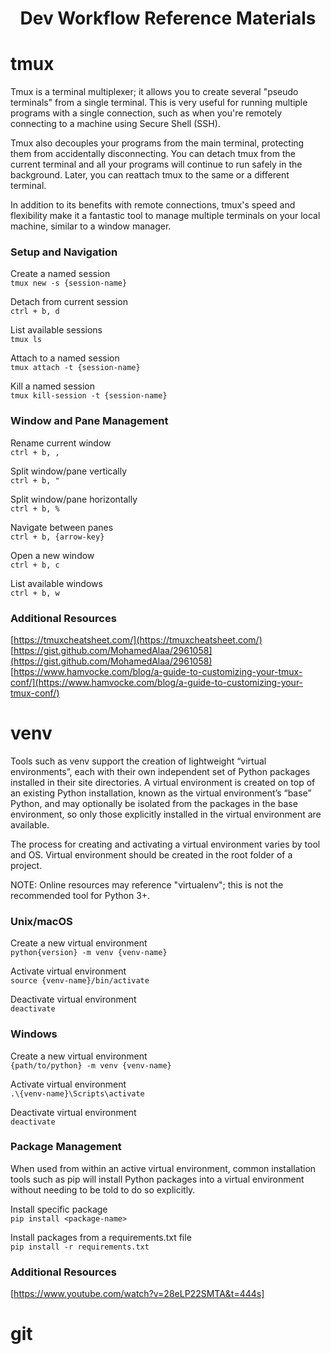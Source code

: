 # <div align="center">Dev Workflow Reference Materials</div>

# tmux
Tmux is a terminal multiplexer; it allows you to create several "pseudo terminals" from a single terminal. This is very useful for running multiple programs with a single connection, such as when you're remotely connecting to a machine using Secure Shell (SSH). <br>

Tmux also decouples your programs from the main terminal, protecting them from accidentally disconnecting. You can detach tmux from the current terminal and all your programs will continue to run safely in the background. Later, you can reattach tmux to the same or a different terminal. <br>

In addition to its benefits with remote connections, tmux's speed and flexibility make it a fantastic tool to manage multiple terminals on your local machine, similar to a window manager. <br> 

### Setup and Navigation
Create a named session <br>
`tmux new -s {session-name}` <br>

Detach from current session <br>
`ctrl + b, d` <br> 

List available sessions <br>
`tmux ls` <br>

Attach to a named session <br>
`tmux attach -t {session-name}` <br>

Kill a named session <br>
`tmux kill-session -t {session-name}` <br>

### Window and Pane Management
Rename current window <br>
`ctrl + b, ,` <br>

Split window/pane vertically <br>
`ctrl + b, "` <br>

Split window/pane horizontally <br>
`ctrl + b, %` <br>

Navigate between panes <br>
`ctrl + b, {arrow-key}` <br>

Open a new window <br>
`ctrl + b, c` <br>

List available windows <br>
`ctrl + b, w` <br>

### Additional Resources
[https://tmuxcheatsheet.com/](https://tmuxcheatsheet.com/) <br>
[https://gist.github.com/MohamedAlaa/2961058](https://gist.github.com/MohamedAlaa/2961058) <br>
[https://www.hamvocke.com/blog/a-guide-to-customizing-your-tmux-conf/](https://www.hamvocke.com/blog/a-guide-to-customizing-your-tmux-conf/) <br>


# venv
Tools such as venv support the creation of lightweight “virtual environments”, each with their own independent set of Python packages installed in their site directories. A virtual environment is created on top of an existing Python installation, known as the virtual environment’s “base” Python, and may optionally be isolated from the packages in the base environment, so only those explicitly installed in the virtual environment are available. <br>

The process for creating and activating a virtual environment varies by tool and OS. Virtual environment should be created in the root folder of a project. <br>

NOTE: Online resources may reference "virtualenv"; this is not the recommended tool for Python 3+. <br>

### Unix/macOS
Create a new virtual environment <br>
`python{version} -m venv {venv-name}` <br>

Activate virtual environment <br>
`source {venv-name}/bin/activate` <br>

Deactivate virtual environment <br>
`deactivate` <br>

### Windows
Create a new virtual environment <br>
`{path/to/python} -m venv {venv-name}` <br>

Activate virtual environment <br>
`.\{venv-name}\Scripts\activate` <br>

Deactivate virtual environment <br>
`deactivate` <br>

### Package Management
When used from within an active virtual environment, common installation tools such as pip will install Python packages into a virtual environment without needing to be told to do so explicitly. <br>

Install specific package <br>
`pip install <package-name>` <br>

Install packages from a requirements.txt file <br>
`pip install -r requirements.txt` <br>

### Additional Resources
[https://www.youtube.com/watch?v=28eLP22SMTA&t=444s]

# git
